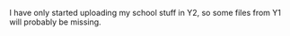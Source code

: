 I have only started uploading my school stuff in Y2, so some files from Y1 will probably be missing.
